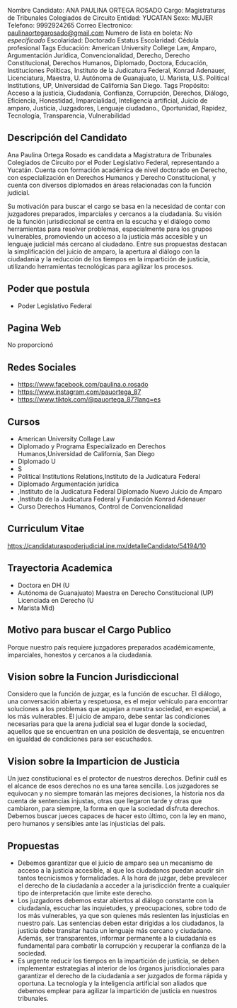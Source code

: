 Nombre Candidato: ANA PAULINA ORTEGA ROSADO
Cargo: Magistraturas de Tribunales Colegiados de Circuito
Entidad: YUCATAN
Sexo: MUJER
Telefono: 9992924265
Correo Electronico: paulinaortegarosado@gmail.com
Numero de lista en boleta: *No especificado*
Escolaridad: Doctorado
Estatus Escolaridad: Cédula profesional
Tags Educación: American University College Law, Amparo, Argumentación Jurídica, Convencionalidad, Derecho, Derecho Constitucional, Derechos Humanos, Diplomado, Doctora, Educación, Instituciones Políticas, Instituto de la Judicatura Federal, Konrad Adenauer, Licenciatura, Maestra, U. Autónoma de Guanajuato, U. Marista, U.S. Political Institutions, UP, Universidad de California San Diego.
Tags Propósito: Acceso a la justicia, Ciudadanía, Confianza, Corrupción, Derechos, Diálogo, Eficiencia, Honestidad, Imparcialidad, Inteligencia artificial, Juicio de amparo, Justicia, Juzgadores, Lenguaje ciudadano., Oportunidad, Rapidez, Tecnología, Transparencia, Vulnerabilidad


## Descripción del Candidato 

Ana Paulina Ortega Rosado es candidata a Magistratura de Tribunales Colegiados de Circuito por el Poder Legislativo Federal, representando a Yucatán. Cuenta con formación académica de nivel doctorado en Derecho, con especialización en Derechos Humanos y Derecho Constitucional, y cuenta con diversos diplomados en áreas relacionadas con la función judicial. 

Su motivación para buscar el cargo se basa en la necesidad de contar con juzgadores preparados, imparciales y cercanos a la ciudadanía. Su visión de la función jurisdiccional se centra en la escucha y el diálogo como herramientas para resolver problemas, especialmente para los grupos vulnerables, promoviendo un acceso a la justicia más accesible y un lenguaje judicial más cercano al ciudadano. Entre sus propuestas destacan la simplificación del juicio de amparo, la apertura al diálogo con la ciudadanía y la reducción de los tiempos en la impartición de justicia, utilizando herramientas tecnológicas para agilizar los procesos.


## Poder que postula

- Poder Legislativo Federal


## Pagina Web

No proporcionó


## Redes Sociales

- https://www.facebook.com/paulina.o.rosado
- https://www.instagram.com/pauortega_87
- https://www.tiktok.com/@pauortega_87?lang=es


## Cursos

- American University Collage  Law
- Diplomado y Programa Especializado en Derechos Humanos,Universidad de California, San Diego
- Diplomado U
- S
- Political Institutions Relations,Instituto de la Judicatura Federal
- Diplomado Argumentación jurídica
- ,Instituto de la Judicatura Federal Diplomado Nuevo Juicio de Amparo
- ,Instituto de la Judicatura Federal y Fundación Konrad Adenauer
- Curso Derechos Humanos, Control de Convencionalidad


## Curriculum Vitae

https://candidaturaspoderjudicial.ine.mx/detalleCandidato/54194/10


## Trayectoria Academica

- Doctora en DH (U
- Autónoma de Guanajuato) Maestra en Derecho Constitucional (UP) Licenciada en Derecho (U
- Marista Mid)


## Motivo para buscar el Cargo Publico

Porque nuestro país requiere juzgadores preparados académicamente, imparciales, honestos y cercanos a la ciudadanía.


## Vision sobre la Funcion Jurisdiccional

Considero que la función de juzgar, es la función de escuchar. El diálogo, una conversación abierta y respetuosa, es el mejor vehículo para encontrar soluciones a los problemas que aquejan a nuestra sociedad, en especial, a los más vulnerables. El juicio de amparo, debe sentar las condiciones necesarias para que la arena judicial sea el lugar donde la sociedad, aquellos que se encuentran en una posición de desventaja, se encuentren en igualdad de condiciones para ser escuchados.


## Vision sobre la Imparticion de Justicia

Un juez constitucional es el protector de nuestros derechos. Definir cuál es el alcance de esos derechos no es una tarea sencilla. Los juzgadores se equivocan y no siempre tomarán las mejores decisiones, la historia nos da cuenta de sentencias injustas, otras que llegaron tarde y otras que cambiaron, para siempre, la forma en que la sociedad disfruta derechos. Debemos buscar jueces capaces de hacer esto último, con la ley en mano, pero humanos y sensibles ante las injusticias del país.


## Propuestas

- Debemos garantizar que el juicio de amparo sea un mecanismo de acceso a la justicia accesible, al que los ciudadanos puedan acudir sin tantos tecnicismos y formalidades. A la hora de juzgar, debe prevalecer el derecho de la ciudadanía a acceder a la jurisdicción frente a cualquier tipo de interpretación que limite este derecho.
- Los juzgadores debemos estar abiertos al diálogo constante con la ciudadanía, escuchar las inquietudes, y preocupaciones, sobre todo de los más vulnerables, ya que son quienes más resienten las injusticias en nuestro país. Las sentencias deben estar dirigidas a los ciudadanos, la justicia debe transitar hacia un lenguaje más cercano y ciudadano. Además, ser transparentes, informar permanente a la ciudadanía es fundamental para combatir la corrupción y recuperar la confianza de la sociedad.
- Es urgente reducir los tiempos en la impartición de justicia, se deben implementar estrategias al interior de los órganos jurisdiccionales para garantizar el derecho de la ciudadanía a ser juzgados de forma rápida y oportuna. La tecnología y la inteligencia artificial son aliados que debemos emplear para agilizar la impartición de justicia en nuestros tribunales.

